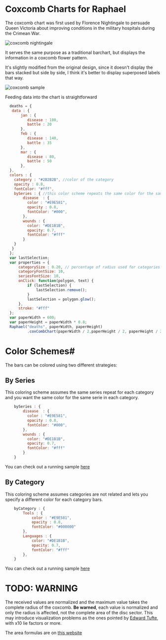 # Coxcomb Charts for Raphael #

The coxcomb chart was first used by Florence Nightingale to persuade Queen Victoria about improving
conditions in the military hospitals during the Crimean War.

![coxcomb nightingale](http://blog.guillermowinkler.com/images/blog/coxcomb-nightingale.jpg)

It serves the same purpose as a traditional barchart, but displays the information in
a coxcomb flower pattern.

It's slightly modified from the original design, since it doesn't display the bars stacked but side by side, I think it's better
to display superposed labels that way.

![coxcomb sample](http://blog.guillermowinkler.com/images/blog/coxcombsample.jpg)

Feeding data into the chart is straightforward

``` javascript
  deaths = {
   data : { 
       jan : {
          disease : 180,
          battle : 20
       },
       feb : {
          disease : 140,
          battle : 35
       },
       mar : {
          disease : 80,
          battle : 50
       },
  },
  colors : {
    category : "#2B2B2B", //color of the category
    opacity : 0.8,
    fontColor: "#fff",
    bySeries : { //this color scheme repeats the same color for the same series
        disease  : {
          color : "#E9E581",
          opacity : 0.8,
          fontColor: "#000",
        },
        wounds : {
          color: "#DE1B1B",
          opacity: 0.7,
          fontColor: "#fff"
        }
    }
   } 
  }; 
  var lastSelection;
  var properties = {
      categorySize : 0.20, // percentage of radius used for categories
      categoryFontSize: 10,
      seriesFontSize: 10,
      onClick: function(polygon, text) { 
          if (lastSelection) {
              lastSelection.remove();
          }
          lastSelection = polygon.glow();
      },
      stroke: "#fff"
  };
  var paperWidth = 600;
  var paperHeight = paperWidth * 0.8;
  Raphael("deaths", paperWidth, paperHeight)
          .coxCombChart(paperWidth / 2,paperHeight / 2, paperHeight / 2, deaths, properties);
```

# Color Schemes#

The bars can be colored using two different strategies:

## By Series #

This coloring scheme assumes the same series repeat for each category and you want the same color for the same serie in each category.

``` javascript
    bySeries : {
        disease  : {
          color : "#E9E581",
          opacity : 0.8,
          fontColor: "#000",
        },
        wounds : {
          color: "#DE1B1B",
          opacity: 0.7,
          fontColor: "#fff"
        }
    }
```

You can check out a running sample [here](http://blog.guillermowinkler.com/blog/2012/11/25/coxcomb-charts-with-raphael-dot-js/)

## By Category #

This coloring scheme assumes categories are not related and lets you specify a different color for each category bars.

``` javascript
    byCategory : {
        Tools : {
            color : "#E9E581",
            opacity : 0.8,
            fontColor: "#000000"
        },
        Languages : {
            color: "#DE1B1B",
            opacity: 0.7,
            fontColor: "#fff"
        },
    }
```

You can check out a running sample [here](http://resume.guillermowinkler.com)

# TODO: WARNING #

The received values are normalized and the maximum value takes the complete radius of the coxcomb. **Be warned**,
each value is normalized and only the radius is affected, not the complete area of the disc sector. 
This may introduce visualization problems as the ones pointed by [Edward Tufte][3], with x10 lie factors or more.

The area formulas are on [this website][2]

[2]: http://understandinguncertainty.org/node/214
[3]: http://www.amazon.com/Visual-Display-Quantitative-Information/dp/0961392142
